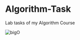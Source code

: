 # Algorithm-Task
Lab tasks of my Algorithm Course


![bigO](https://github.com/IshtishadAlamTishad/Algorithm-Task/assets/96460346/14e4d650-3e64-43bf-b88e-ebefe2f72b69)
